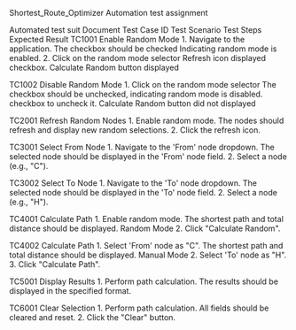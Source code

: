 Shortest_Route_Optimizer Automation test assignment

Automated test suit Document
Test Case ID	  Test Scenario	         Test Steps	                                     Expected Result
TC1001	        Enable Random Mode	   1. Navigate to the application.                 The checkbox should be checked Indicating random mode is enabled.
                                       2. Click on the random mode selector            Refresh icon displayed
                                       checkbox.	                                     Calculate Random button displayed
                                  
TC1002	         Disable Random Mode	 1. Click on the random mode selector             The checkbox should be unchecked, indicating random mode is disabled. 
                                       checkbox to uncheck it.	                        Calculate Random button did not displayed

TC2001	         Refresh Random Nodes	 1. Enable random mode.                            The nodes should refresh and display new random selections.
                                       2. Click the refresh icon.

TC3001	         Select From Node	     1. Navigate to the 'From' node dropdown.          The selected node should be displayed in the 'From' node field.
                                       2. Select a node (e.g., "C").	

TC3002	         Select To Node	       1. Navigate to the 'To' node dropdown.            The selected node should be displayed in the 'To' node field.
                                       2. Select a node (e.g., "H").

TC4001	         Calculate Path        1. Enable random mode.                            The shortest path and total distance should be displayed.
                 Random Mode	         2. Click "Calculate Random".

TC4002	         Calculate Path        1. Select 'From' node as "C".                     The shortest path and total distance should be displayed.
                 Manual Mode           2. Select 'To' node as "H".
                                       3. Click "Calculate Path".

TC5001	         Display Results	     1. Perform path calculation.	                      The results should be displayed in the specified format.

TC6001	         Clear Selection	     1. Perform path calculation.                       All fields should be cleared and reset.
                                       2. Click the "Clear" button.

